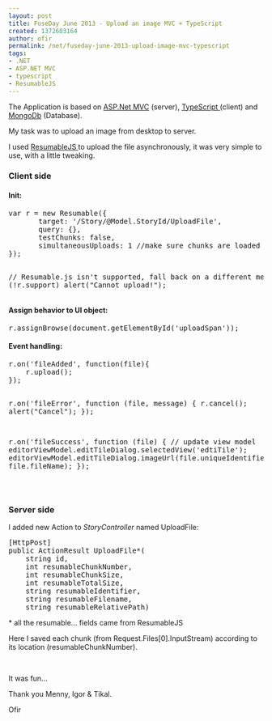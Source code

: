 ```yaml
---
layout: post
title: FuseDay June 2013 - Upload an image MVC + TypeScript
created: 1372603164
author: ofir
permalink: /net/fuseday-june-2013-upload-image-mvc-typescript
tags:
- .NET
- ASP.NET MVC
- typescript
- ResumableJS
---
```

<p>The Application is based on&nbsp;<a href="http://www.asp.net/mvc">ASP.Net MVC</a>&nbsp;(server),&nbsp;<a href="http://www.typescriptlang.org/">TypeScript </a>(client)&nbsp;and <a href="http://www.mongodb.org/">MongoDb</a>&nbsp;(Database).</p>
<p>My task was to upload an image from desktop to server.</p>
<p>I used&nbsp;<a href="http://resumablejs.com/">ResumableJS </a>to upload the file asynchronously, it was very simple to use, with a little tweaking.</p>
<h3>
	Client side</h3>
<h4>
	Init:</h4>
<pre>
var r = new Resumable({
       target: &#39;/Story/@Model.StoryId/UploadFile&#39;,
       query: {},
       testChunks: false,
       simultaneousUploads: 1 //make sure chunks are loaded seperatly
});

// Resumable.js isn&#39;t supported, fall back on a different method
if (!r.support) alert(&quot;Cannot upload!&quot;);</pre>
<h4>
	Assign behavior to UI object:</h4>
<pre>
r.assignBrowse(document.getElementById(&#39;uploadSpan&#39;));</pre>
<h4>
	Event handling:</h4>
<pre>
r.on(&#39;fileAdded&#39;, function(file){
    r.upload();
});

r.on(&#39;fileError&#39;, function (file, message) {
    r.cancel();
    alert(&quot;Cancel&quot;);
});

r.on(&#39;fileSuccess&#39;, function (file) {
    // update view model
    editorViewModel.editTileDialog.selectedView(&#39;edtiTile&#39;);
    editorViewModel.editTileDialog.imageUrl(file.uniqueIdentifier + &#39;_&#39; + file.fileName);
});</pre>
<p>&nbsp;</p>
<h3 style="direction: ltr; unicode-bidi: embed;">
	Server side</h3>
<p dir="ltr">I added new Action to <em>StoryController </em>named UploadFile:</p>
<pre>
[HttpPost]
public ActionResult UploadFile*(
    string id,
    int resumableChunkNumber,
    int resumableChunkSize,
    int resumableTotalSize,
    string resumableIdentifier,
    string resumableFilename,
    string resumableRelativePath)</pre>
<p>* all the resumable... fields came from ResumableJS</p>
<p>Here I saved each chunk (from Request.Files[0].InputStream) according to its location (resumableChunkNumber).</p>
<p>&nbsp;</p>
<p>It was fun...</p>
<p>Thank you Menny, Igor &amp; Tikal.</p>
<p>Ofir</p>
<h1 style="direction: ltr; unicode-bidi: embed;">
	<o:p></o:p></h1>
